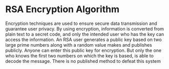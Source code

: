 # RSA Encryption Algorithm

Encryption techniques are used to ensure secure data transmission and guarantee user privacy. 
By using encryption, information is converted from plain text to a secret code, and only the intended user who has the key can access the information.
An RSA user generates a public key based on two large prime numbers along with a random value
makes and publishes publicly. Anyone can enter this public key for encryption.
But only the one who knows the first two numbers on which the key is based, is able to decode the message. There is no published method to defeat this system
